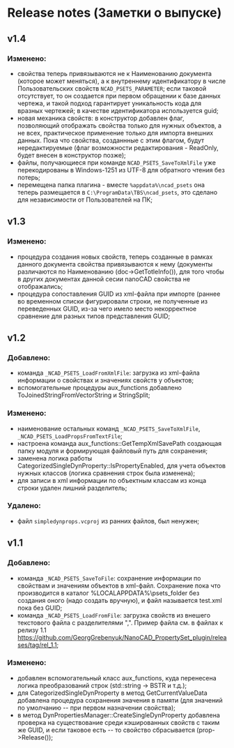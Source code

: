 # Release notes (Заметки о выпуске)

## v1.4
### Изменено:
- свойства теперь привязываются не к Наименованию документа (которое может меняться), а к внутреннему идентификатору в числе Пользовательских свойств `NCAD_PSETS_PARAMETER`; если таковой отсутствует, то он создается при первом обращении к базе данных чертежа, и такой подход гарантирует уникальность кода для вразных чертежей; в качестве идентификатора используется guid;
- новая механика свойств: в конструктор добавлен флаг, позволяющий отображать свойства только для нужных объектов, а не всех, практическое применение только для импорта внешних данных. Пока что свойства, созданнные с этим флагом, будут нередактируемые (флаг возможности редактирования - ReadOnly, будет внесен в конструктор позже);
- файлы, получающиеся при команде `NCAD_PSETS_SaveToXmlFile` уже перекодированы в Windows-1251 из UTF-8 для обратного чтения без потерь;
- перемещена папка плагина - вместе `%appdata%\ncad_psets` она теперь размещается в `C:\ProgramData\TBS\ncad_psets`, это сделано для независимости от Пользователей на ПК;


## v1.3
### Изменено:
- процедура создания новых свойств, теперь созданные в рамках данного документа свойства привязываются к нему (документы различаются по Наименованию (doc->GetTotleInfo()), для того чтобы в других документах данной сесии nanoCAD свойства не отображались;
- процедура сопоставления GUID из xml-файла при импорте (раннее во временном списки фигурировали строки, не полученные из переведенных GUID, из-за чего имело место некорректное сравнение для разных типов представления GUID;


## v1.2
### Добавлено:

- команда `_NCAD_PSETS_LoadFromXmlFile`: загрузка из xml-файла информации о свойствах и значениях свойств у объектов;
- вспомогательные процедуры aux_functions добавлено ToJoinedStringFromVectorString и StringSplit;

### Изменено:

- наименование остальных команд `_NCAD_PSETS_SaveToXmlFile`, `_NCAD_PSETS_LoadPropsFromTextFile`;
- настроена команда aux_functions::GetTempXmlSavePath создающая папку модуля и формирующая файловый путь для сохранения;
- заменена логика работы CategorizedSingleDynProperty::IsPropertyEnabled, для учета объектов нужных классов (логика сравнения строк была изменена);
- для записи в xml информации по объектным классам из конца строки удален лишний разделитель;

### Удалено:

- файл `simpledynprops.vcproj` из ранних файлов, был ненужен;

## v1.1
### Добавлено:

- команда `_NCAD_PSETS_SaveToFile`: сохранение информации по свойствам и значениям объектов в xml-файл. Сохранение пока что производится в каталог %LOCALAPPDATA%\psets_folder без создания оного (надо создать вручную), и файл называется test.xml пока без GUID;
- команда `_NCAD_PSETS_LoadFromFile`: загрузка свойств из внешего текстового файла с разделителями ",". Пример файла см. в файлах к релизу 1.1 https://github.com/GeorgGrebenyuk/NanoCAD_PropertySet_plugin/releases/tag/rel_1.1;

### Изменено:

- добавлен вспомогательный класс aux_functions, куда перенесена логика преобразований строк (std::string -> BSTR и т.д.);
- для CategorizedSingleDynProperty в метод GetCurrentValueData добавлена процедура сохранения значения в памяти (для значений по умолчанию -- при первом назначении свойства);
- в метод DynPropertiesManager::CreateSingleDynProperty добавлена проверка на существование среди кэшированных свойств с таким же GUID, и если таковое есть -- то свойство сбрасывается (prop->Release());

